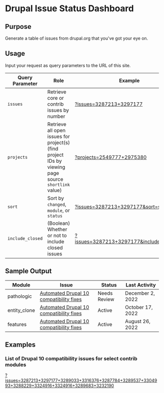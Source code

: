 # Drupal Issue Status Dashboard

## Purpose
Generate a table of issues from drupal.org that you've got your eye on.

## Usage
Input your request as query parameters to the URL of this site.

| Query Parameter | Role | Example |
| --------------- | ---- | ------- |
| `issues`        | Retrieve core or contrib issues by number | [?issues=3287213+3297177](?issues=3287213+3297177) |
| `projects`        | Retrieve all open issues for project(s) (find project IDs by viewing page source `shortlink` value) | [?projects=2549777+2975380](?projects=2549777+2975380) |
| `sort`          | Sort by `changed`, `module`, or `status` | [?issues=3287213+3297177&sort=status](?issues=3287213+3297177&sort=status) |
| `include_closed`          | (Boolean) Whether or not to include closed issues | [?issues=3287213+3297177&include_closed=1](?issues=3287213+3297177&include_closed=1) |

## Sample Output

<table><thead><tr><th>Module</th><th>Issue</th><th>Status</th><th>Last Activity</th></tr></thead><tbody><tr><td>pathologic</td><td><a href="https://www.drupal.org/project/pathologic/issues/3289033">Automated Drupal 10 compatibility fixes</a></td><td>Needs Review</td><td>December 2, 2022</td></tr><tr><td>entity_clone</td><td><a href="https://www.drupal.org/project/entity_clone/issues/3287213">Automated Drupal 10 compatibility fixes</a></td><td>Active</td><td>October 17, 2022</td></tr><tr><td>features</td><td><a href="https://www.drupal.org/project/features/issues/3297177">Automated Drupal 10 compatibility fixes</a></td><td>Active</td><td>August 26, 2022</td></tr></tbody></table>

## Examples

### List of Drupal 10 compatibility issues for select contrib modules
[?issues=3287213+3297177+3289033+3316376+3287784+3289537+3304993+3288229+3324916+3324916+3289683+3232190](?issues=3287213+3297177+3289033+3316376+3287784+3289537+3304993+3288229+3324916+3324916+3289683+3232190)

